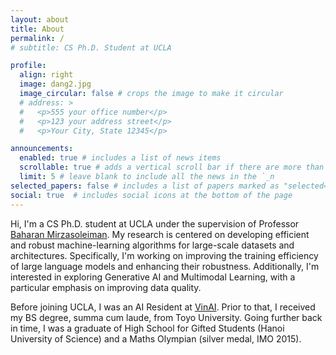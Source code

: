 ```yaml
---
layout: about
title: About
permalink: /
# subtitle: CS Ph.D. Student at UCLA

profile:
  align: right
  image: dang2.jpg
  image_circular: false # crops the image to make it circular
  # address: >
  #   <p>555 your office number</p>
  #   <p>123 your address street</p>
  #   <p>Your City, State 12345</p>

announcements:
  enabled: true # includes a list of news items
  scrollable: true # adds a vertical scroll bar if there are more than 3 news items
  limit: 5 # leave blank to include all the news in the `_n
selected_papers: false # includes a list of papers marked as "selected={true}"
social: true  # includes social icons at the bottom of the page
---
```


Hi, I'm a CS Ph.D. student at UCLA under the supervision of Professor <a href="https://baharanm.github.io/">Baharan Mirzasoleiman</a>. My research is centered on developing efficient and robust machine-learning algorithms for large-scale datasets and architectures. Specifically, I'm working on improving the training efficiency of large language models and enhancing their robustness. Additionally, I'm interested in exploring Generative AI and Multimodal Learning, with a particular emphasis on improving data quality.

Before joining UCLA, I was an AI Resident at <a href="https://www.vinai.io/">VinAI</a>. Prior to that, I received my BS degree, summa cum laude, from Toyo University. Going further back in time, I was a graduate of High School for Gifted Students (Hanoi University of Science) and a Maths Olympian (silver medal, IMO 2015).